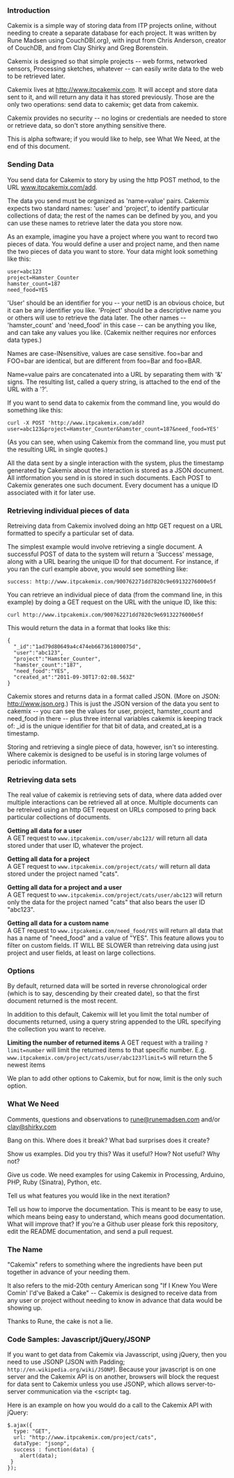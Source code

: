 ### Introduction

Cakemix is a simple way of storing data from ITP projects online, without needing to create a separate database for each project. It was written by Rune Madsen using CouchDB(.org), with input from Chris Anderson, creator of CouchDB, and from Clay Shirky and Greg Borenstein. 

Cakemix is designed so that simple projects -- web forms, networked sensors, Processing sketches, whatever -- can easily write data to the web to be retrieved later.

Cakemix lives at http://www.itpcakemix.com. It will accept and store data sent to it, and will return any data it has stored previously. Those are the only two operations: send data to cakemix; get data from cakemix.

Cakemix provides no security -- no logins or credentials are needed to store or retrieve data, so don't store anything sensitive there.

This is alpha software; if you would like to help, see What We Need, at the end of this document.

### Sending Data

You send data for Cakemix to story by using the http POST method, to the URL www.itpcakemix.com/add.

The data you send must be organized as 'name=value' pairs. Cakemix expects two standard names: 'user' and 'project', to identify particular collections of data; the rest of the names can be defined by you, and you can use these names to retrieve later the data you store now.

As an example, imagine you have a project where you want to record two pieces of data. You would define a user and project name, and then name the two pieces of data you want to store. Your data might look something like this:

    user=abc123
    project=Hamster_Counter
    hamster_count=187
    need_food=YES

'User' should be an identifier for you -- your netID is an obvious choice, but it can be any identifier you like. 'Project' should be a descriptive name you or others will use to retrieve the data later. The other names -- 'hamster_count' and 'need_food' in this case -- can be anything you like, and can take any values you like. (Cakemix neither requires nor enforces data types.)

Names are case-INsensitive, values are case sensitive. foo=bar and FOO=bar are identical, but are different from foo=Bar and foo=BAR.

Name=value pairs are concatenated into a URL by separating them with '&' signs. The resulting list, called a query string, is attached to the end of the URL with a '?'. 

If you want to send data to cakemix from the command line, you would do something like this:

    curl -X POST 'http://www.itpcakemix.com/add?user=abc123&project=Hamster_Counter&hamster_count=187&need_food=YES'
    
(As you can see, when using Cakemix from the command line, you must put the resulting URL in single quotes.)

All the data sent by a single interaction with the system, plus the timestamp generated by Cakemix about the interaction is stored as a JSON document. All intformation you send in is stored in such documents. Each POST to Cakemix generates one such document. Every document has a unique ID associated with it for later use.

### Retrieving individual pieces of data

Retreiving data from Cakemix involved doing an http GET request on a URL formatted to specify a particular set of data.

The simplest example would involve retrieving a single document. A successful POST of data to the system will return a 'Success' message, along with a URL bearing the unique ID for that document. For instance, if you ran the curl example above, you would see something like:

    success: http://www.itpcakemix.com/900762271dd7820c9e69132276000e5f

You can retrieve an individual piece of data (from the command line, in this example) by doing a GET request on the URL with the unique ID, like this:

    curl http://www.itpcakemix.com/900762271dd7820c9e69132276000e5f

This would return the data in a format that looks like this: 

    {
      "_id":"1ad79d80649a4c474eb667361800075d",
      "user":"abc123",
      "project":"Hamster_Counter",
      "hamster_count":"187",
      "need_food":"YES",
      "created_at":"2011-09-30T17:02:08.563Z"
    }

Cakemix stores and returns data in a format called JSON. (More on JSON: http://www.json.org.) This is just the JSON version of the data you sent to cakemix -- you can see the values for user, project, hamster_count and need_food in there -- plus three internal variables cakemix is keeping track of: _id is the unique identifier for that bit of data, and created_at is a timestamp. 

Storing and retrieving a single piece of data, however, isn't so interesting. Where cakemix is designed to be useful is in storing large volumes of periodic information.

### Retrieving data sets

The real value of cakemix is retrieving sets of data, where data added over multiple interactions can be retrieved all at once. Multiple documents can be retreived using an http GET request on URLs composed to pring back particular collections of documents.

**Getting all data for a user**  
A GET request to `www.itpcakemix.com/user/abc123/` will return all data stored under that user ID, whatever the project. 

**Getting all data for a project**  
A GET request to `www.itpcakemix.com/project/cats/` will return all data stored under the project named "cats".

**Getting all data for a project and a user**  
A GET request to `www.itpcakemix.com/project/cats/user/abc123` will return only the data for the project named "cats" that also bears the user ID "abc123". 

**Getting all data for a custom name**  
A GET request to `www.itpcakemix.com/need_food/YES` will return all data that has a name of "need_food" and a value of "YES". This feature allows you to filter on custom fields. IT WILL BE SLOWER than retreiving data using just project and user fields, at least on large collections. 

### Options

By default, returned data will be sorted in reverse chronological order (which is to say, descending by their created date), so that the first document returned is the most recent.

In addition to this default, Cakemix will let you limit the total number of documents returned, using a query string appended to the URL specifying the collection you want to receive. 

**Limiting the number of returned items**
A GET request with a trailing `?limit=number` will limit the returned items to that specific number. E.g. `www.itpcakemix.com/project/cats/user/abc123?limit=5` will return the 5 newest items
 
We plan to add other options to Cakemix, but for now, limit is the only such option.

### What We Need 

Comments, questions and observations to rune@runemadsen.com and/or clay@shirky.com

Bang on this. Where does it break? What bad surprises does it create?

Show us examples. Did you try this? Was it useful? How? Not useful? Why not?

Give us code. We need examples for using Cakemix in Processing, Arduino, PHP, Ruby (Sinatra), Python, etc.

Tell us what features you would like in the next iteration?

Tell us how to imporve the documentation. This is meant to be easy to use, which means being easy to understand, which means good documentation. What will improve that? If you're a Github user please fork this repository, edit the README documentation, and send a pull request. 

### The Name

"Cakemix" refers to something where the ingredients have been put together in advance of your needing them. 

It also refers to the mid-20th century American song "If I Knew You Were Comin' I'd've Baked a Cake" -- Cakemix is designed to receive data from any user or project without needing to know in advance that data would be showing up.

Thanks to Rune, the cake is not a lie.

### Code Samples: Javascript/jQuery/JSONP

If you want to get data from Cakemix via Javasscript, using jQuery, then you need to use JSONP (JSON with Padding;  `http://en.wikipedia.org/wiki/JSONP`). Because your javascript is on one server and the Cakemix API is on another, browsers will block the request for data sent to Cakemix unless you use JSONP, which allows server-to-server communication via the &#60;script&#60; tag. 

Here is an example on how you would do a call to the Cakemix API with jQuery:

    $.ajax({
      type: "GET",
      url: "http://www.itpcakemix.com/project/cats",
      dataType: "jsonp",
      success : function(data) {
        alert(data);
     }
    });